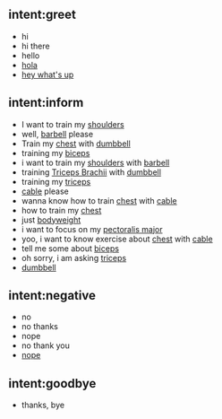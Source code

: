 ## intent:greet
- hi
- hi there
- hello
- [hola](greet)
- [hey what's up](greet)

## intent:inform
- I want to train my [shoulders](muscle)
- well, [barbell](facility) please
- Train my [chest](muscle) with [dumbbell](facility)
- training my [biceps](muscle)
- i want to train my [shoulders](muscle) with [barbell](facility)
- training [Triceps Brachii](muscle) with [dumbbell](facility)
- training my [triceps](muscle)
- [cable](facility) please
- wanna know how to train [chest](muscle) with [cable](facility)
- how to train my [chest](muscle)
- just [bodyweight](facility)
- i want to focus on my [pectoralis major](muscle)
- yoo, i want to know exercise about [chest](muscle) with [cable](facility)
- tell me some about [biceps](muscle)
- oh sorry, i am asking [triceps](muscle)
- [dumbbell](facility)

## intent:negative
- no
- no thanks
- nope
- no thank you
- [nope](deny)

## intent:goodbye
- thanks, bye
